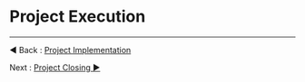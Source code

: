 # Project Execution



















---
◀ Back : [Project Implementation](C-PROJECT_IMPLEMENTATION.md)  

Next : [Project Closing ▶](E-PROJECT_CLOSING.md)
